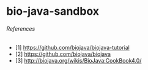 # bio-java-sandbox

###### References
- [1] https://github.com/biojava/biojava-tutorial
- [2] https://github.com/biojava/biojava
- [3] http://biojava.org/wikis/BioJava:CookBook4.0/
